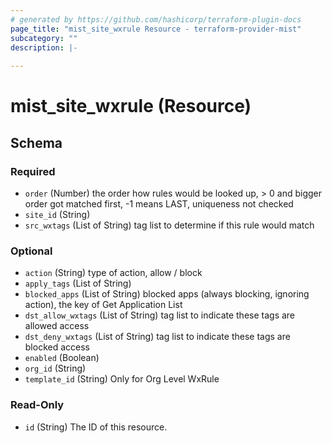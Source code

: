 ```yaml
---
# generated by https://github.com/hashicorp/terraform-plugin-docs
page_title: "mist_site_wxrule Resource - terraform-provider-mist"
subcategory: ""
description: |-
  
---
```


# mist_site_wxrule (Resource)





<!-- schema generated by tfplugindocs -->
## Schema

### Required

- `order` (Number) the order how rules would be looked up, > 0 and bigger order got matched first, -1 means LAST, uniqueness not checked
- `site_id` (String)
- `src_wxtags` (List of String) tag list to determine if this rule would match

### Optional

- `action` (String) type of action, allow / block
- `apply_tags` (List of String)
- `blocked_apps` (List of String) blocked apps (always blocking, ignoring action), the key of Get Application List
- `dst_allow_wxtags` (List of String) tag list to indicate these tags are allowed access
- `dst_deny_wxtags` (List of String) tag list to indicate these tags are blocked access
- `enabled` (Boolean)
- `org_id` (String)
- `template_id` (String) Only for Org Level WxRule

### Read-Only

- `id` (String) The ID of this resource.
